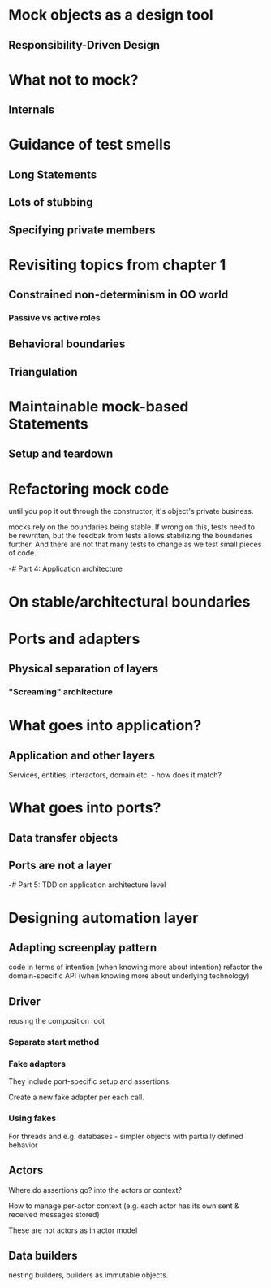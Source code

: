 ﻿# Mock objects as a design tool

## Responsibility-Driven Design

# What not to mock?

## Internals

# Guidance of test smells

## Long Statements

## Lots of stubbing

## Specifying private members

# Revisiting topics from chapter 1

## Constrained non-determinism in OO world

### Passive vs active roles

## Behavioral boundaries

## Triangulation

# Maintainable mock-based Statements

## Setup and teardown

# Refactoring mock code

until you pop it out through the constructor, it's object's private business.

mocks rely on the boundaries being stable. If wrong on this, tests need to be rewritten, but the feedbak from tests allows stabilizing the boundaries further. And there are not that many tests to change as we test small pieces of code.

-# Part 4: Application architecture

# On stable/architectural boundaries

# Ports and adapters

## Physical separation of layers

### "Screaming" architecture

# What goes into application?

## Application and other layers

Services, entities, interactors, domain etc. - how does it match?

# What goes into ports?

## Data transfer objects

## Ports are not a layer

-# Part 5: TDD on application architecture level

# Designing automation layer

## Adapting screenplay pattern

code in terms of intention (when knowing more about intention)
refactor the domain-specific API (when knowing more about underlying technology)

## Driver

reusing the composition root

### Separate start method

### Fake adapters

They include port-specific setup and assertions.

Create a new fake adapter per each call.

### Using fakes

For threads and e.g. databases - simpler objects with partially defined behavior

## Actors

Where do assertions go? into the actors or context?

How to manage per-actor context (e.g. each actor has its own sent & received messages stored)

These are not actors as in actor model

## Data builders

nesting builders, builders as immutable objects.
